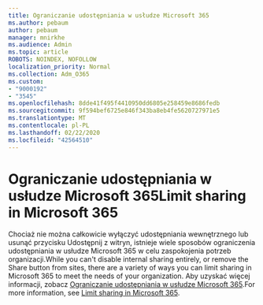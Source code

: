 ```yaml
---
title: Ograniczanie udostępniania w usłudze Microsoft 365
ms.author: pebaum
author: pebaum
manager: mnirkhe
ms.audience: Admin
ms.topic: article
ROBOTS: NOINDEX, NOFOLLOW
localization_priority: Normal
ms.collection: Adm_O365
ms.custom:
- "9000192"
- "3545"
ms.openlocfilehash: 8dde41f495f4410950dd6805e258459e8686fedb
ms.sourcegitcommit: 9f594bef6725e846f343ba8eb4fe5620727971e5
ms.translationtype: MT
ms.contentlocale: pl-PL
ms.lasthandoff: 02/22/2020
ms.locfileid: "42564510"
---
```

# <a name="limit-sharing-in-microsoft-365"></a><span data-ttu-id="00d80-102">Ograniczanie udostępniania w usłudze Microsoft 365</span><span class="sxs-lookup"><span data-stu-id="00d80-102">Limit sharing in Microsoft 365</span></span>

<span data-ttu-id="00d80-103">Chociaż nie można całkowicie wyłączyć udostępniania wewnętrznego lub usunąć przycisku Udostępnij z witryn, istnieje wiele sposobów ograniczenia udostępniania w usłudze Microsoft 365 w celu zaspokojenia potrzeb organizacji.</span><span class="sxs-lookup"><span data-stu-id="00d80-103">While you can't disable internal sharing entirely, or remove the Share button from sites, there are a variety of ways you can limit sharing in Microsoft 365 to meet the needs of your organization.</span></span> <span data-ttu-id="00d80-104">Aby uzyskać więcej informacji, zobacz [Ograniczanie udostępniania w usłudze Microsoft 365](https://docs.microsoft.com/Office365/Enterprise/microsoft-365-limit-sharing).</span><span class="sxs-lookup"><span data-stu-id="00d80-104">For more information, see [Limit sharing in Microsoft 365](https://docs.microsoft.com/Office365/Enterprise/microsoft-365-limit-sharing).</span></span>
